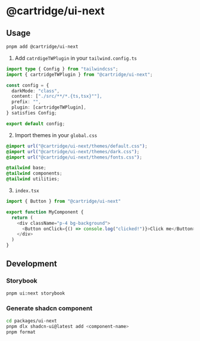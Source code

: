 # @cartridge/ui-next

## Usage

```sh
pnpm add @cartridge/ui-next
```

1. Add `catrdigeTWPlugin` in your `tailwind.config.ts`

```ts
import type { Config } from "tailwindcss";
import { cartridgeTWPlugin } from "@cartridge/ui-next";

const config = {
  darkMode: "class",
  content: ["./src/**/*.{ts,tsx}""],
  prefix: "",
  plugin: [cartridgeTWPlugin],
} satisfies Config;

export default config;
```

2. Import themes in your `global.css`

```css
@import url("@cartridge/ui-next/themes/default.css");
@import url("@cartridge/ui-next/themes/dark.css");
@import url("@cartridge/ui-next/themes/fonts.css");

@tailwind base;
@tailwind components;
@tailwind utilities;
```

3. `index.tsx`

```ts
import { Button } from "@cartridge/ui-next"

export function MyComponent {
  return (
    <div className="p-4 bg-background">
      <Button onClick={() => console.log("clicked!")}>Click me</Button>
    </div>
  )
}
```

## Development

### Storybook

```sh
pnpm ui:next storybook
```

### Generate shadcn component

```sh
cd packages/ui-next
pnpm dlx shadcn-ui@latest add <component-name>
pnpm format
```
